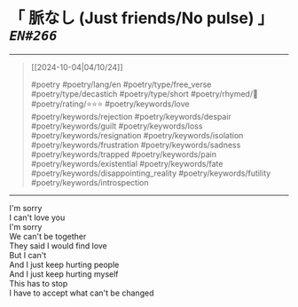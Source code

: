 # &#12300; 脈なし (Just friends/No pulse) &#12301; *`EN#266`*

---

> [[2024-10-04|04/10/24]]
> 
> #poetry 
> #poetry/lang/en 
> #poetry/type/free_verse #poetry/type/decastich #poetry/type/short 
> #poetry/rhymed/🔴 
> #poetry/rating/⭐⭐⭐ 
> #poetry/keywords/love #poetry/keywords/rejection #poetry/keywords/despair #poetry/keywords/guilt #poetry/keywords/loss #poetry/keywords/resignation #poetry/keywords/isolation #poetry/keywords/frustration #poetry/keywords/sadness #poetry/keywords/trapped #poetry/keywords/pain #poetry/keywords/existential #poetry/keywords/fate #poetry/keywords/disappointing_reality #poetry/keywords/futility #poetry/keywords/introspection 

---

I'm sorry  
I can't love you  
I'm sorry  
We can't be together  
They said I would find love  
But I can't  
And I just keep hurting people  
And I just keep hurting myself  
This has to stop  
I have to accept what can't be changed